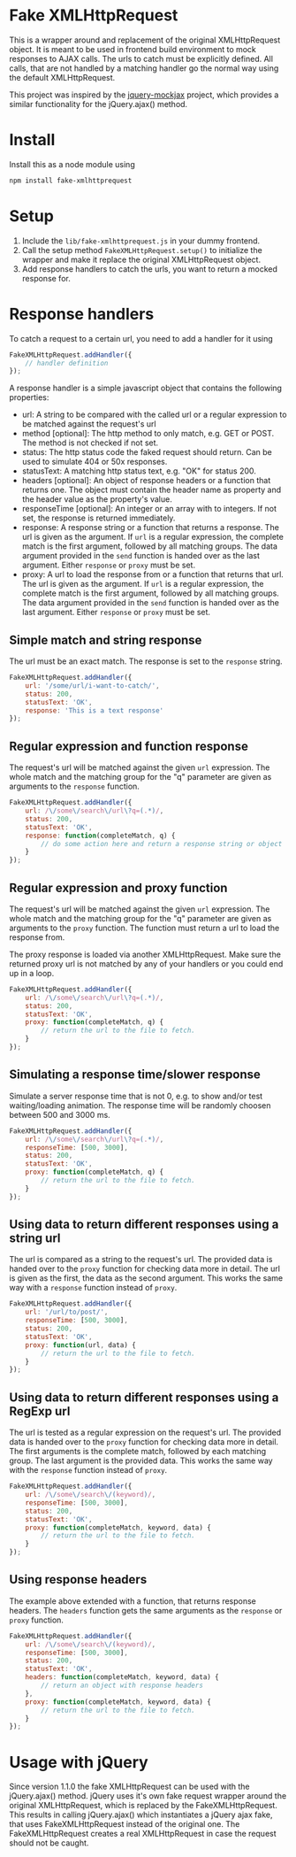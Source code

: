 # Fake XMLHttpRequest
This is a wrapper around and replacement of the original XMLHttpRequest object. It is meant to be
used in frontend build environment to mock responses to AJAX calls. The urls to catch must be
explicitly defined. All calls, that are not handled by a matching handler go the normal way
using the default XMLHttpRequest.

This project was inspired by the [jquery-mockjax](https://github.com/jakerella/jquery-mockjax) project,
which provides a similar functionality for the jQuery.ajax() method.

# Install
Install this as a node module using 

```bash
npm install fake-xmlhttprequest
```

# Setup
1. Include the `lib/fake-xmlhttprequest.js` in your dummy frontend.
2. Call the setup method `FakeXMLHttpRequest.setup()` to initialize the wrapper and make it
replace the original XMLHttpRequest object.
3. Add response handlers to catch the urls, you want to return a mocked response for.

# Response handlers
To catch a request to a certain url, you need to add a handler for it using
```javascript
FakeXMLHttpRequest.addHandler({
    // handler definition
});
```

A response handler is a simple javascript object that contains the following properties:
* url: A string to be compared with the called url or a regular expression to be matched against
 the request's url
* method [optional]: The http method to only match, e.g. GET or POST. The method is not checked if not set.
* status: The http status code the faked request should return. Can be used to simulate 404 or 50x responses.
* statusText: A matching http status text, e.g. "OK" for status 200.
* headers [optional]: An object of response headers or a function that returns one. The object must contain the header
name as property and the header value as the property's value.
* responseTime [optional]: An integer or an array with to integers. If not set, the response is returned  immediately.
* response: A response string or a function that returns a response. The url is given as the argument.
If `url` is a regular expression, the complete match is the first argument, followed by all matching groups.
The data argument provided in the `send` function is handed over as the last argument.
Either `response` or `proxy` must be set.
* proxy: A url to load the response from or a function that returns that url. The url is given as the argument.
If `url` is a regular expression, the complete match is the first argument, followed by all matching groups.
The data argument provided in the `send` function is handed over as the last argument.
Either `response` or `proxy` must be set.

## Simple match and string response
The url must be an exact match. The response is set to the `response` string.
```javascript
FakeXMLHttpRequest.addHandler({
    url: '/some/url/i-want-to-catch/',
    status: 200,
    statusText: 'OK',
    response: 'This is a text response'
});
```

## Regular expression and function response
The request's url will be matched against the given `url` expression. The whole match and the
matching group for the "q" parameter are given as arguments to the `response` function.
```javascript
FakeXMLHttpRequest.addHandler({
    url: /\/some\/search\/url\?q=(.*)/,
    status: 200,
    statusText: 'OK',
    response: function(completeMatch, q) {
        // do some action here and return a response string or object
    }
});
```

## Regular expression and proxy function
The request's url will be matched against the given `url` expression. The whole match and the
matching group for the "q" parameter are given as arguments to the `proxy` function. The
function must return a url to load the response from.

The proxy response is loaded via another XMLHttpRequest. Make sure the returned proxy url is
not matched by any of your handlers or you could end up in a loop.
```javascript
FakeXMLHttpRequest.addHandler({
    url: /\/some\/search\/url\?q=(.*)/,
    status: 200,
    statusText: 'OK',
    proxy: function(completeMatch, q) {
        // return the url to the file to fetch.
    }
});
```

## Simulating a response time/slower response
Simulate a server response time that is not 0, e.g. to show and/or test waiting/loading animation.
The response time will be randomly choosen between 500 and 3000 ms.
```javascript
FakeXMLHttpRequest.addHandler({
    url: /\/some\/search\/url\?q=(.*)/,
    responseTime: [500, 3000],
    status: 200,
    statusText: 'OK',
    proxy: function(completeMatch, q) {
        // return the url to the file to fetch.
    }
});
```

## Using data to return different responses using a string url
The url is compared as a string to the request's url. The provided data is handed
over to the `proxy` function for checking data more in detail. The url is given as the
first, the data as the second argument. This works the same way with a `response`
function instead of `proxy`.
```javascript
FakeXMLHttpRequest.addHandler({
    url: '/url/to/post/',
    responseTime: [500, 3000],
    status: 200,
    statusText: 'OK',
    proxy: function(url, data) {
        // return the url to the file to fetch.
    }
});
```

## Using data to return different responses using a RegExp url
The url is tested as a regular expression on the request's url. The provided data is handed
over to the `proxy` function for checking data more in detail. The first arguments is the
complete match, followed by each matching group. The last argument is the provided data.
This works the same way with the `response` function instead of `proxy`.
```javascript
FakeXMLHttpRequest.addHandler({
    url: /\/some\/search\/(keyword)/,
    responseTime: [500, 3000],
    status: 200,
    statusText: 'OK',
    proxy: function(completeMatch, keyword, data) {
        // return the url to the file to fetch.
    }
});
```

## Using response headers
The example above extended with a function, that returns response headers. The ```headers```
function gets the same arguments as the ```response``` or ```proxy``` function.
```javascript
FakeXMLHttpRequest.addHandler({
    url: /\/some\/search\/(keyword)/,
    responseTime: [500, 3000],
    status: 200,
    statusText: 'OK',
    headers: function(completeMatch, keyword, data) {
        // return an object with response headers
    },
    proxy: function(completeMatch, keyword, data) {
        // return the url to the file to fetch.
    }
});
```
# Usage with jQuery
Since version 1.1.0 the fake XMLHttpRequest can be used with the jQuery.ajax() method. jQuery uses
it's own fake request wrapper around the original XMLHttpRequest, which is replaced by the
FakeXMLHttpRequest. This results in calling jQuery.ajax() which instantiates a jQuery ajax fake,
that uses FakeXMLHttpRequest instead of the original one. The FakeXMLHttpRequest creates a real
XMLHttpRequest in case the request should not be caught.
